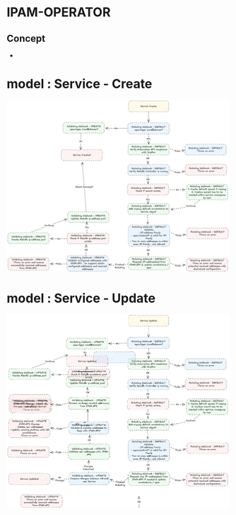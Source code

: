 # IPAM-OPERATOR

## Concept
- 

# model : Service - Create
![Service Create Image](images/create.service.ipam-operator.excalidraw.png "Service Create")

# model : Service - Update
![Service Update Image](images/update.service.ipam-operator.excalidraw.png "Service Update")